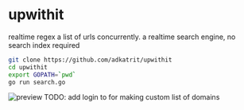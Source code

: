 upwithit
========

realtime regex a list of urls concurrently.  a realtime search engine, no search index required
```bash
git clone https://github.com/adkatrit/upwithit
cd upwithit
export GOPATH=`pwd`
go run search.go
```
![preview](http://i.imgur.com/YwDv5gG.png)
TODO: add login to for making custom list of domains

